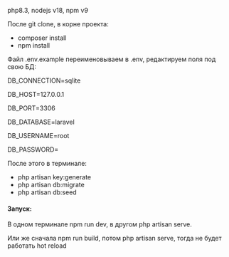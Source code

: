 <p>php8.3, nodejs v18, npm v9</p>


<p>После git clone, в корне проекта:</p>

<ul>
    <li>
        composer install    
    </li>
    <li>
        npm install   
    </li>
</ul>


<p>Файл .env.example переименовываем в .env, редактируем поля под свою БД:</p>
<div>
DB_CONNECTION=sqlite

DB_HOST=127.0.0.1

DB_PORT=3306

DB_DATABASE=laravel

DB_USERNAME=root

DB_PASSWORD=
</div>

<p>После этого в терминале:</p>
<ul>
    <li>php artisan key:generate</li>
    <li>php artisan db:migrate</li>
    <li>php artisan db:seed</li>
</ul>

<h4>Запуск:</h4>
<p>В одном терминале npm run dev, в другом php artisan serve.</p>

<p>Или же сначала npm run build, потом php artisan serve, тогда не будет работать hot reload</p>
